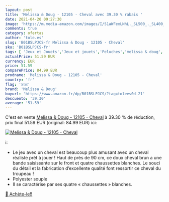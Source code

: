 ```yaml
---
layout: post
title: 'Melissa & Doug - 12105 - Cheval avec 39.30 % rabais '
date: 2021-04-20 09:27:30
image: 'https://m.media-amazon.com/images/I/51aWFexLNhL._SL500_._SL400_.jpg'
comments: true
category: ofertas
author: 'tole.es'
slug: 'B01BSLPJCS-fr Melissa & Doug - 12105 - Cheval'
sku: 'B01BSLPJCS-fr'
tags: [ 'Jeux et Jouets','Jeux et jouets','Peluches','melissa & doug', ]
actualPrice: 51.59 EUR
currency: EUR
price: 51.59
comparePrice: 84.99 EUR
prodname: 'Melissa & Doug - 12105 - Cheval'
country: 'fr'
flag: '🇫🇷'
brand: 'Melissa & Doug'
buyurl: 'https://www.amazon.fr/dp/B01BSLPJCS/?tag=tolees0d-21'
descuento: '39.30'
average: '51.59'
---
```


C'est en vente [Melissa & Doug - 12105 - Cheval](https://www.amazon.fr/dp/B01BSLPJCS/?tag=tolees0d-21)  à  39.30 % de réduction, prix final  51.59 EUR (original: 84.99 EUR) ici:

[![Melissa & Doug - 12105 - Cheval](https://m.media-amazon.com/images/I/51aWFexLNhL._SL500_._SL400_.jpg)](https://www.amazon.fr/dp/B01BSLPJCS/?tag=tolees0d-21)

ℹ️:

- Le jeu avec un cheval est beaucoup plus amusant avec un cheval réaliste prêt à jouer ! Haut de près de 90 cm, ce doux cheval brun a une bande saisissante sur le front et quatre chaussettes blanches. Le souci du détail et la fabrication d’excellente qualité font ressortir ce cheval du troupeau !
- Polyester souple
- Il se caractérise par ses quatre « chaussettes » blanches.

[🛒 Achète-le!!](https://www.amazon.fr/dp/B01BSLPJCS/?tag=tolees0d-21)
